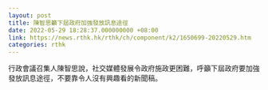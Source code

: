 ```yaml
---
layout: post
title: 陳智思籲下屆政府加強發放訊息途徑
date: 2022-05-29 18:28:37.000000000 +08:00
link: https://news.rthk.hk/rthk/ch/component/k2/1650699-20220529.htm
categories: rthk
---
```


行政會議召集人陳智思說，社交媒體發展令政府施政更困難，呼籲下屆政府要加強發放訊息途徑，不要靠令人沒有興趣看的新聞稿。
